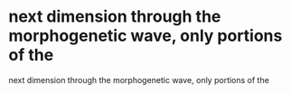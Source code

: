# next dimension through the morphogenetic wave, only portions of the

next dimension through the morphogenetic wave, only portions of the